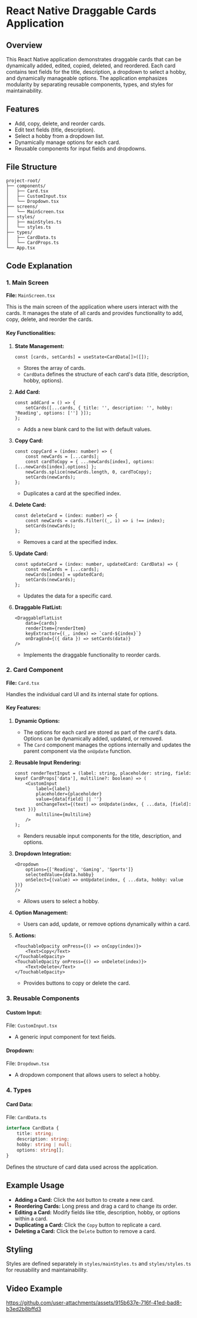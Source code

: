 
# React Native Draggable Cards Application

## Overview
This React Native application demonstrates draggable cards that can be dynamically added, edited, copied, deleted, and reordered. Each card contains text fields for the title, description, a dropdown to select a hobby, and dynamically manageable options. The application emphasizes modularity by separating reusable components, types, and styles for maintainability.

## Features
- Add, copy, delete, and reorder cards.
- Edit text fields (title, description).
- Select a hobby from a dropdown list.
- Dynamically manage options for each card.
- Reusable components for input fields and dropdowns.

## File Structure
```
project-root/
├── components/
│   ├── Card.tsx
│   ├── CustomInput.tsx
│   └── Dropdown.tsx
├── screens/
│   └── MainScreen.tsx
├── styles/
│   ├── mainStyles.ts
│   └── styles.ts
├── types/
│   ├── CardData.ts
│   └── CardProps.ts
└── App.tsx
```

## Code Explanation

### **1. Main Screen**
**File:** `MainScreen.tsx`

This is the main screen of the application where users interact with the cards. It manages the state of all cards and provides functionality to add, copy, delete, and reorder the cards.

#### Key Functionalities:

1. **State Management:**
   ```tsx
   const [cards, setCards] = useState<CardData[]>([]);
   ```
   - Stores the array of cards.
   - `CardData` defines the structure of each card's data (title, description, hobby, options).

2. **Add Card:**
   ```tsx
   const addCard = () => {
       setCards([...cards, { title: '', description: '', hobby: 'Reading', options: [''] }]);
   };
   ```
   - Adds a new blank card to the list with default values.

3. **Copy Card:**
   ```tsx
   const copyCard = (index: number) => {
       const newCards = [...cards];
       const cardToCopy = { ...newCards[index], options: [...newCards[index].options] };
       newCards.splice(newCards.length, 0, cardToCopy);
       setCards(newCards);
   };
   ```
   - Duplicates a card at the specified index.

4. **Delete Card:**
   ```tsx
   const deleteCard = (index: number) => {
       const newCards = cards.filter((_, i) => i !== index);
       setCards(newCards);
   };
   ```
   - Removes a card at the specified index.

5. **Update Card:**
   ```tsx
   const updateCard = (index: number, updatedCard: CardData) => {
       const newCards = [...cards];
       newCards[index] = updatedCard;
       setCards(newCards);
   };
   ```
   - Updates the data for a specific card.

6. **Draggable FlatList:**
   ```tsx
   <DraggableFlatList
       data={cards}
       renderItem={renderItem}
       keyExtractor={(_, index) => `card-${index}`}
       onDragEnd={({ data }) => setCards(data)}
   />
   ```
   - Implements the draggable functionality to reorder cards.

### **2. Card Component**
**File:** `Card.tsx`

Handles the individual card UI and its internal state for options.

#### Key Features:

1. **Dynamic Options:**
   - The options for each card are stored as part of the card's data. Options can be dynamically added, updated, or removed.
   - The `Card` component manages the options internally and updates the parent component via the `onUpdate` function.

2. **Reusable Input Rendering:**
   ```tsx
   const renderTextInput = (label: string, placeholder: string, field: keyof CardProps['data'], multiline?: boolean) => (
       <CustomInput
           label={label}
           placeholder={placeholder}
           value={data[field] || ''}
           onChangeText={(text) => onUpdate(index, { ...data, [field]: text })}
           multiline={multiline}
       />
   );
   ```
   - Renders reusable input components for the title, description, and options.

3. **Dropdown Integration:**
   ```tsx
   <Dropdown
       options={['Reading', 'Gaming', 'Sports']}
       selectedValue={data.hobby}
       onSelect={(value) => onUpdate(index, { ...data, hobby: value })}
   />
   ```
   - Allows users to select a hobby.

4. **Option Management:**
   - Users can add, update, or remove options dynamically within a card.

5. **Actions:**
   ```tsx
   <TouchableOpacity onPress={() => onCopy(index)}>
       <Text>Copy</Text>
   </TouchableOpacity>
   <TouchableOpacity onPress={() => onDelete(index)}>
       <Text>Delete</Text>
   </TouchableOpacity>
   ```
   - Provides buttons to copy or delete the card.

### **3. Reusable Components**
#### Custom Input:
File: `CustomInput.tsx`
- A generic input component for text fields.

#### Dropdown:
File: `Dropdown.tsx`
- A dropdown component that allows users to select a hobby.

### **4. Types**
#### Card Data:
File: `CardData.ts`
```ts
interface CardData {
    title: string;
    description: string;
    hobby: string | null;
    options: string[];
}
```
Defines the structure of card data used across the application.

## Example Usage
- **Adding a Card:** Click the `Add` button to create a new card.
- **Reordering Cards:** Long press and drag a card to change its order.
- **Editing a Card:** Modify fields like title, description, hobby, or options within a card.
- **Duplicating a Card:** Click the `Copy` button to replicate a card.
- **Deleting a Card:** Click the `Delete` button to remove a card.

## Styling
Styles are defined separately in `styles/mainStyles.ts` and `styles/styles.ts` for reusability and maintainability.

## Video Example 
https://github.com/user-attachments/assets/915b637e-716f-41ed-bad8-b3ed2b8bffd3

